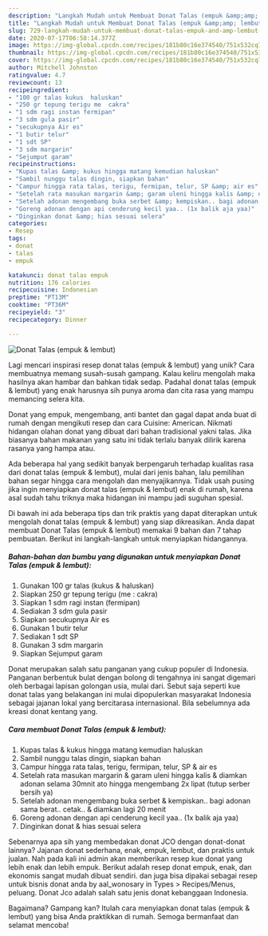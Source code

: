 ```yaml
---
description: "Langkah Mudah untuk Membuat Donat Talas (empuk &amp;amp; lembut) yang Lezat Sekali"
title: "Langkah Mudah untuk Membuat Donat Talas (empuk &amp;amp; lembut) yang Lezat Sekali"
slug: 729-langkah-mudah-untuk-membuat-donat-talas-empuk-and-amp-lembut-yang-lezat-sekali
date: 2020-07-17T06:58:14.377Z
image: https://img-global.cpcdn.com/recipes/181b80c16e374540/751x532cq70/donat-talas-empuk-lembut-foto-resep-utama.jpg
thumbnail: https://img-global.cpcdn.com/recipes/181b80c16e374540/751x532cq70/donat-talas-empuk-lembut-foto-resep-utama.jpg
cover: https://img-global.cpcdn.com/recipes/181b80c16e374540/751x532cq70/donat-talas-empuk-lembut-foto-resep-utama.jpg
author: Mitchell Johnston
ratingvalue: 4.7
reviewcount: 13
recipeingredient:
- "100 gr talas kukus  haluskan"
- "250 gr tepung terigu me  cakra"
- "1 sdm ragi instan fermipan"
- "3 sdm gula pasir"
- "secukupnya Air es"
- "1 butir telur"
- "1 sdt SP"
- "3 sdm margarin"
- "Sejumput garam"
recipeinstructions:
- "Kupas talas &amp; kukus hingga matang kemudian haluskan"
- "Sambil nunggu talas dingin, siapkan bahan"
- "Campur hingga rata talas, terigu, fermipan, telur, SP &amp; air es"
- "Setelah rata masukan margarin &amp; garam uleni hingga kalis &amp; diamkan adonan selama 30mnit ato hingga mengembang 2x lipat (tutup serber bersih ya)"
- "Setelah adonan mengembang buka serbet &amp; kempiskan.. bagi adonan sama berat.. cetak.. &amp; diamkan lagi 20 menit"
- "Goreng adonan dengan api cenderung kecil yaa.. (1x balik aja yaa)"
- "Dinginkan donat &amp; hias sesuai selera"
categories:
- Resep
tags:
- donat
- talas
- empuk

katakunci: donat talas empuk 
nutrition: 176 calories
recipecuisine: Indonesian
preptime: "PT13M"
cooktime: "PT36M"
recipeyield: "3"
recipecategory: Dinner

---
```



![Donat Talas (empuk &amp; lembut)](https://img-global.cpcdn.com/recipes/181b80c16e374540/751x532cq70/donat-talas-empuk-lembut-foto-resep-utama.jpg)

Lagi mencari inspirasi resep donat talas (empuk &amp; lembut) yang unik? Cara membuatnya memang susah-susah gampang. Kalau keliru mengolah maka hasilnya akan hambar dan bahkan tidak sedap. Padahal donat talas (empuk &amp; lembut) yang enak harusnya sih punya aroma dan cita rasa yang mampu memancing selera kita.

Donat yang empuk, mengembang, anti bantet dan gagal dapat anda buat di rumah dengan mengikuti resep dan cara Cuisine: American. Nikmati hidangan olahan donat yang dibuat dari bahan tradisional yakni talas. Jika biasanya bahan makanan yang satu ini tidak terlalu banyak dilirik karena rasanya yang hampa atau.

Ada beberapa hal yang sedikit banyak berpengaruh terhadap kualitas rasa dari donat talas (empuk &amp; lembut), mulai dari jenis bahan, lalu pemilihan bahan segar hingga cara mengolah dan menyajikannya. Tidak usah pusing jika ingin menyiapkan donat talas (empuk &amp; lembut) enak di rumah, karena asal sudah tahu triknya maka hidangan ini mampu jadi suguhan spesial.


Di bawah ini ada beberapa tips dan trik praktis yang dapat diterapkan untuk mengolah donat talas (empuk &amp; lembut) yang siap dikreasikan. Anda dapat membuat Donat Talas (empuk &amp; lembut) memakai 9 bahan dan 7 tahap pembuatan. Berikut ini langkah-langkah untuk menyiapkan hidangannya.

<!--inarticleads1-->

##### Bahan-bahan dan bumbu yang digunakan untuk menyiapkan Donat Talas (empuk &amp; lembut):

1. Gunakan 100 gr talas (kukus &amp; haluskan)
1. Siapkan 250 gr tepung terigu (me : cakra)
1. Siapkan 1 sdm ragi instan (fermipan)
1. Sediakan 3 sdm gula pasir
1. Siapkan secukupnya Air es
1. Gunakan 1 butir telur
1. Sediakan 1 sdt SP
1. Gunakan 3 sdm margarin
1. Siapkan Sejumput garam


Donat merupakan salah satu panganan yang cukup populer di Indonesia. Panganan berbentuk bulat dengan bolong di tengahnya ini sangat digemari oleh berbagai lapisan golongan usia, mulai dari. Sebut saja seperti kue donat talas yang belakangan ini mulai dipopulerkan masyarakat Indonesia sebagai jajanan lokal yang bercitarasa internasional. Bila sebelumnya ada kreasi donat kentang yang. 

<!--inarticleads2-->

##### Cara membuat Donat Talas (empuk &amp; lembut):

1. Kupas talas &amp; kukus hingga matang kemudian haluskan
1. Sambil nunggu talas dingin, siapkan bahan
1. Campur hingga rata talas, terigu, fermipan, telur, SP &amp; air es
1. Setelah rata masukan margarin &amp; garam uleni hingga kalis &amp; diamkan adonan selama 30mnit ato hingga mengembang 2x lipat (tutup serber bersih ya)
1. Setelah adonan mengembang buka serbet &amp; kempiskan.. bagi adonan sama berat.. cetak.. &amp; diamkan lagi 20 menit
1. Goreng adonan dengan api cenderung kecil yaa.. (1x balik aja yaa)
1. Dinginkan donat &amp; hias sesuai selera


Sebenarnya apa sih yang membedakan donat JCO dengan donat-donat lainnya? Jajanan donat sederhana, enak, empuk, lembut, dan praktis untuk jualan. Nah pada kali ini admin akan memberikan resep kue donat yang lebih enak dan lebih empuk. Berikut adalah resep donat empuk, enak, dan ekonomis sangat mudah dibuat sendiri. dan juga bisa dipakai sebagai resep untuk bisnis donat anda by aal_wonosary in Types &gt; Recipes/Menus, peluang. Donat Jco adalah salah satu jenis donat kebanggaan Indonesia. 

Bagaimana? Gampang kan? Itulah cara menyiapkan donat talas (empuk &amp; lembut) yang bisa Anda praktikkan di rumah. Semoga bermanfaat dan selamat mencoba!
